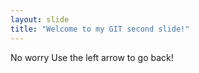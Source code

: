 ```yaml
---
layout: slide
title: "Welcome to my GIT second slide!"
---
```

No worry
Use the left arrow to go back!
